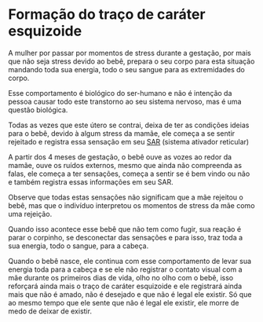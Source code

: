 # Formação do traço de caráter esquizoide

A mulher por passar por momentos de stress durante a gestação, por mais que não seja stress devido ao bebê, prepara o seu corpo para esta situação mandando toda sua energia, todo o seu sangue para as extremidades do corpo.

Esse comportamento é biológico do ser-humano e não é intenção da pessoa causar todo este transtorno ao seu sistema nervoso, mas é uma questão biológica.

Todas as vezes que este útero se contrai, deixa de ter as condições ideias para o bebê, devido à algum stress da mamãe, ele começa a se sentir rejeitado e registra essa sensação em seu [SAR](https://www.google.com/search?q=sar+sistema+ativador+reticular&oq=sar+sistema+reticu&aqs=chrome.2.0i19j69i57j0i19i22i30j0i10i19i22i30.10568j0j7&sourceid=chrome&ie=UTF-8) (sistema ativador reticular)

A partir dos 4 meses de gestação, o bebê ouve as vozes ao redor da mamãe, ouve os ruídos externos, mesmo que ainda não compreenda as falas, ele começa a ter sensações, começa a sentir se é bem vindo ou não e também registra essas informações em seu SAR.

Observe que todas estas sensações não significam que a mãe rejeitou o bebê, mas que o indivíduo interpretou os momentos de stress da mãe como uma rejeição.

Quando isso acontece esse bebê que não tem como fugir, sua reação é parar o corpinho, se desconectar das sensações e para isso, traz toda a sua energia, todo o sangue, para a cabeça.

Quando o bebê nasce, ele continua com esse comportamento de levar sua energia toda para a cabeça e se ele não registrar o contato visual com a mãe durante os primeiros dias de vida, olho no olho com o bebê, isso reforçará ainda mais o traço de caráter esquizoide e ele registrará ainda mais que não é amado, não é desejado e que não é legal ele existir. Só que ao mesmo tempo que ele sente que não é legal ele existir, ele morre de medo de deixar de existir.
